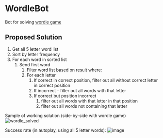 # WordleBot
Bot for solving [wordle game](https://www.powerlanguage.co.uk/wordle/)

## Proposed Solution

1. Get all 5 letter word list
2. Sort by letter frequency
3. For each word in sorted list
   1. Send first word
      1. Filter word list based on result where:
      2. For each letter
         1. If correct in correct position, filter out all without correct letter in correct position
         2. If incorrect - filter out all words with that letter
         3. If correct but position incorrect
            1. filter out all words with that letter in that position
            2. filter out all words not containing that letter

Sample of working solution (side-by-side with wordle game)
![wordle_solved](https://user-images.githubusercontent.com/10655290/148473027-0b95a751-885e-4d5c-9772-07f47627db1c.gif)

Success rate (in autoplay, using all 5 letter words):
![image](https://user-images.githubusercontent.com/10655290/148687896-e9f73446-f975-48bf-8b05-1e3889821a72.png)

